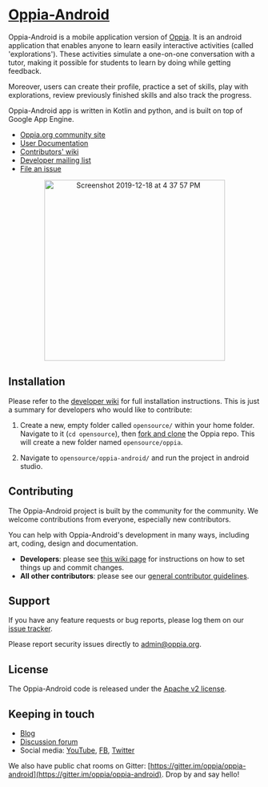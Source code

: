 # [Oppia-Android](https://www.oppia.org)

Oppia-Android is a mobile application version of [Oppia](https://www.oppia.org). It is an android application that enables anyone to learn easily interactive activities (called 'explorations'). These activities simulate a one-on-one conversation with a tutor, making it possible for students to learn by doing while getting feedback.

Moreover, users can create their profile, practice a set of skills, play with explorations, review previously finished skills and also track the progress.

Oppia-Android app is written in Kotlin and python, and is built on top of Google App Engine.

  * [Oppia.org community site](https://www.oppia.org)
  * [User Documentation](https://oppia.github.io/)
  * [Contributors' wiki](https://github.com/oppia/oppia-android/wiki)
  * [Developer mailing list](http://groups.google.com/group/oppia-android-dev)
  * [File an issue](https://github.com/oppia/oppia-android/issues/new/)

<p align="center">
  <img width="361" alt="Screenshot 2019-12-18 at 4 37 57 PM" src="https://user-images.githubusercontent.com/9396084/71081269-ddf6f280-21b4-11ea-9a49-fcbd65b4ced7.png">
</p>


## Installation

Please refer to the [developer wiki](https://github.com/oppia/oppia-android/wiki) for full installation instructions. This is just a summary for developers who would like to contribute:

1. Create a new, empty folder called `opensource/` within your home folder. Navigate to it (`cd opensource`), then [fork and clone](https://github.com/oppia/oppia-android/wiki/Fork-and-Clone-Oppia) the Oppia repo. This will create a new folder named `opensource/oppia`.

2. Navigate to `opensource/oppia-android/` and run the project in android studio.

## Contributing

The Oppia-Android project is built by the community for the community. We welcome contributions from everyone, especially new contributors.

You can help with Oppia-Android's development in many ways, including art, coding, design and documentation.
  * **Developers**: please see [this wiki page](https://github.com/oppia/oppia-android/wiki#instructions-for-making-a-code-change) for instructions on how to set things up and commit changes.
  * **All other contributors**: please see our [general contributor guidelines](https://github.com/oppia/oppia-android/wiki).


## Support

If you have any feature requests or bug reports, please log them on our [issue tracker](https://github.com/oppia/oppia-android/issues/new).

Please report security issues directly to admin@oppia.org.


## License

The Oppia-Android code is released under the [Apache v2 license](https://github.com/oppia/oppia-android/blob/develop/LICENSE).


## Keeping in touch

  * [Blog](https://medium.com/oppia-org)
  * [Discussion forum](http://groups.google.com/group/oppia-android)
  * Social media: [YouTube](https://www.youtube.com/channel/UC5c1G7BNDCfv1rczcBp9FPw), [FB](https://www.facebook.com/oppiaorg), [Twitter](https://twitter.com/oppiaorg)

We also have public chat rooms on Gitter: [https://gitter.im/oppia/oppia-android](https://gitter.im/oppia/oppia-android). Drop by and say hello!
